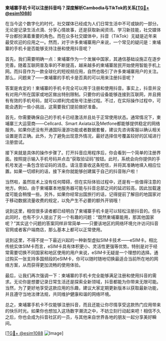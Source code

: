 **柬埔寨手机卡可以注册抖音吗？深度解析Cambodia与TikTok的关系[[TG💪+ @esim1088](https://t.me/s/esim1088)]**

在当今这个数字化的时代，社交媒体已经成为人们日常生活中不可或缺的一部分。无论是记录生活点滴、分享心情故事，还是获取新闻资讯、学习新技能，社交媒体平台都扮演着重要的角色。而在众多社交媒体中，抖音（TikTok）无疑是近年来最受欢迎的应用之一。然而，对于许多柬埔寨用户来说，一个常见的疑问是：柬埔寨的手机卡是否能够支持注册和使用抖音呢？

首先，我们需要明确一点：柬埔寨作为一个发展中国家，其通信基础设施正在逐步完善。随着互联网普及率的不断提高，越来越多的柬埔寨居民开始使用智能手机上网。而抖音作为一款全球化的短视频应用，自然也吸引了许多柬埔寨用户的关注。那么，问题来了——柬埔寨的手机卡是否真的可以用来注册抖音呢？

答案是肯定的！柬埔寨的手机卡完全可以用于注册和使用抖音。事实上，抖音并没有对用户所在国家或地区做出特别限制。只要你的设备能够连接到互联网，并且拥有有效的手机号码，就可以顺利完成账号注册过程。不过，在实际操作过程中，可能会遇到一些小挑战，这需要我们提前做好准备。

首先，你需要确保自己的手机卡已经激活并且处于正常使用状态。通常情况下，柬埔寨三大运营商——Cellcard、Smart Axiata以及Metfone都能够提供稳定的网络服务。如果你还没有开通国际漫游功能或者数据套餐，建议先咨询客服以确认相关设置是否正确。此外，为了避免出现意外情况，最好选择信号覆盖较好的区域进行注册尝试。

接下来就是具体的操作步骤了。打开抖音应用程序后，你会看到一个简单的注册界面。按照提示输入手机号码并点击“获取验证码”按钮。此时，系统会向你提供的手机号发送一条包含验证码的消息。请注意查收这条短信，并将其准确地填入相应位置。如果一切顺利的话，接下来你就能够创建属于自己的抖音账户啦！

当然啦，虽然技术上没有任何障碍，但在实际体验过程中，还是有一些值得注意的地方。例如，由于柬埔寨本地服务器可能与抖音总部之间的延迟较高，因此加载速度可能会稍慢一些。另外，如果你经常出国旅行的话，记得提前了解目的地国家对于移动数据流量收费的规定，以免产生不必要的额外开销哦！

说到这里，相信很多读者都已经明白了柬埔寨手机卡是可以轻松注册抖音的。但与此同时，也有不少人提出了另一个有趣的问题：“既然柬埔寨能用，那其他国家呢？”其实这个问题的答案同样非常简单——只要该地区的网络环境允许访问抖音官网或者客户端商店，那么基本上都可以正常使用。

说到这里，不得不提一下最近兴起的一种新型虚拟SIM卡技术——eSIM卡。相比传统实体SIM卡而言，eSIM卡具有体积更小、灵活性更强等优势。特别是对于经常需要切换不同国家和地区使用的用户来说，eSIM卡无疑是一个理想的选择。通过购买一张支持多国频段的eSIM卡，你可以随时随地切换最适合当前所在地的网络方案，从而获得更加流畅的使用体验。

最后，让我们再次强调一下：柬埔寨的手机卡完全能够满足注册和使用抖音的需求。无论你是想要记录日常生活还是探索全新领域，抖音都能为你带来无限可能。当然，为了更好地享受这款应用的乐趣，建议大家定期更新版本以获取最新功能，并且遵守当地法律法规，共同维护健康和谐的网络环境。

总之，柬埔寨手机卡不仅能够注册抖音，而且还能让你尽情享受这款热门应用带来的快乐时光。如果你也想加入这场数字潮流之中，不妨立刻行动起来吧！相信不久之后，你也会成为抖音社区的一员，与其他来自世界各地的朋友一起分享美好瞬间。

[[TG💪+ @esim1088](https://t.me/s/esim1088) ![Image](https://i.postimg.cc/4NQfJmqS/Snipaste-2025-05-13-00-14-12.png)]